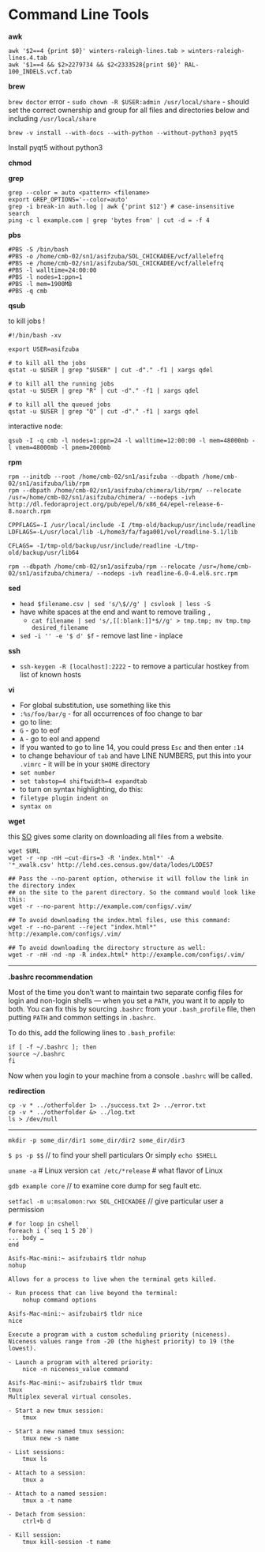 # Command Line Tools #

**awk**

```
awk '$2==4 {print $0}' winters-raleigh-lines.tab > winters-raleigh-lines.4.tab  
awk '$1==4 && $2>2279734 && $2<2333528{print $0}' RAL-100_INDELS.vcf.tab
```

**brew**

`brew doctor` error - `sudo chown -R $USER:admin /usr/local/share` - should set the correct ownership and group for all files and directories below and including `/usr/local/share`

`brew -v install --with-docs --with-python --without-python3 pyqt5`

Install pyqt5 without python3

**chmod**  

**grep**  

```
grep --color = auto <pattern> <filename>
export GREP_OPTIONS='--color=auto'
grep -i break-in auth.log | awk {'print $12'} # case-insensitive search
ping -c l example.com | grep 'bytes from' | cut -d = -f 4
```

**pbs**
```
#PBS -S /bin/bash 
#PBS -o /home/cmb-02/sn1/asifzuba/SOL_CHICKADEE/vcf/allelefrq  
#PBS -e /home/cmb-02/sn1/asifzuba/SOL_CHICKADEE/vcf/allelefrq 
#PBS -l walltime=24:00:00 
#PBS -l nodes=1:ppn=1 
#PBS -l mem=1900MB 
#PBS -q cmb
```

**qsub**

to kill jobs !

```
#!/bin/bash -xv 

export USER=asifzuba 

# to kill all the jobs 
qstat -u $USER | grep "$USER" | cut -d"." -f1 | xargs qdel 

# to kill all the running jobs 
qstat -u $USER | grep "R" | cut -d"." -f1 | xargs qdel 

# to kill all the queued jobs 
qstat -u $USER | grep "Q" | cut -d"." -f1 | xargs qdel 
```

interactive node:

`qsub -I -q cmb -l nodes=1:ppn=24 -l walltime=12:00:00 -l mem=48000mb -l vmem=48000mb -l pmem=2000mb`

**rpm**

```
rpm --initdb --root /home/cmb-02/sn1/asifzuba --dbpath /home/cmb-02/sn1/asifzuba/lib/rpm 
rpm --dbpath /home/cmb-02/sn1/asifzuba/chimera/lib/rpm/ --relocate /usr=/home/cmb-02/sn1/asifzuba/chimera/ --nodeps -ivh http://dl.fedoraproject.org/pub/epel/6/x86_64/epel-release-6-8.noarch.rpm  
  
CPPFLAGS=-I /usr/local/include -I /tmp-old/backup/usr/include/readline 
LDFLAGS=-L/usr/local/lib -L/home3/fa/faga001/vol/readline-5.1/lib 
  
CFLAGS= -I/tmp-old/backup/usr/include/readline -L/tmp-old/backup/usr/lib64 
  
rpm --dbpath /home/cmb-02/sn1/asifzuba/rpm --relocate /usr=/home/cmb-02/sn1/asifzuba/chimera/ --nodeps -ivh readline-6.0-4.el6.src.rpm
```

**sed**
* `head $filename.csv | sed 's/\$//g' | csvlook | less -S` 
* have white spaces at the end and want to remove trailing `,` 
  * `cat filename | sed 's/,[[:blank:]]*$//g' > tmp.tmp; mv tmp.tmp desired_filename`
* `sed -i '' -e '$ d' $f`  - remove last line - inplace

**ssh**

* `ssh-keygen -R [localhost]:2222` - to remove a particular hostkey from list of known hosts 

**vi**
* For global substitution, use something like this   
 * `:%s/foo/bar/g`  - for all occurrences of foo change to bar 
* go to line: 
 * `G` - go to eof 
 * `A` - go to eol and append 
* If you wanted to go to line 14, you could press `Esc` and then enter `:14` 
* to change behaviour of `tab` and have LINE NUMBERS, put this into your `.vimrc` - it will be in your `$HOME` directory 
 * `set number` 
 * `set tabstop=4 shiftwidth=4 expandtab` 
* to turn on syntax highlighting, do this: 
 * `filetype plugin indent on` 
 * `syntax on`

**wget**

this [SO](http://stackoverflow.com/questions/273743/using-wget-to-recursively-fetch-a-directory-with-arbitrary-files-in-it) gives some clarity on downloading all files from a website.

```
wget $URL
wget -r -np -nH –cut-dirs=3 -R 'index.html*' -A '*_xwalk.csv' http://lehd.ces.census.gov/data/lodes/LODES7

## Pass the --no-parent option, otherwise it will follow the link in the directory index 
## on the site to the parent directory. So the command would look like this:
wget -r --no-parent http://example.com/configs/.vim/

## To avoid downloading the index.html files, use this command:
wget -r --no-parent --reject "index.html*" http://example.com/configs/.vim/

## To avoid downloading the directory structure as well:
wget -r -nH -nd -np -R index.html* http://example.com/configs/.vim/
```

---
**.bashrc recommendation**

Most of the time you don’t want to maintain two separate config files for login and non-login shells — when you set a `PATH`, you want it to apply to both. You can fix this by sourcing `.bashrc` from your `.bash_profile` file, then putting `PATH` and common settings in `.bashrc`. 
 
To do this, add the following lines to `.bash_profile`: 
``` 
if [ -f ~/.bashrc ]; then  
source ~/.bashrc  
fi
```

Now when you login to your machine from a console `.bashrc` will be called.

**redirection**

```
cp -v * ../otherfolder 1> ../success.txt 2> ../error.txt
cp -v * ../otherfolder &> ../log.txt
ls > /dev/null
```
---

`mkdir -p some_dir/dir1 some_dir/dir2 some_dir/dir3`

`$ ps -p $$` // to find your shell particulars 
Or simply `echo $SHELL` 

`uname -a` # Linux version 
`cat /etc/*release` # what flavor of Linux

`gdb example core` // to examine core dump for seg fault etc.  

`setfacl -m u:msalomon:rwx SOL_CHICKADEE` // give particular user a permission

```
# for loop in cshell 
foreach i (`seq 1 5 20`) 
... body … 
end
```


```
Asifs-Mac-mini:~ asifzubair$ tldr nohup
nohup

Allows for a process to live when the terminal gets killed.

- Run process that can live beyond the terminal:
    nohup command options

Asifs-Mac-mini:~ asifzubair$ tldr nice
nice

Execute a program with a custom scheduling priority (niceness).
Niceness values range from -20 (the highest priority) to 19 (the lowest).

- Launch a program with altered priority:
    nice -n niceness_value command

Asifs-Mac-mini:~ asifzubair$ tldr tmux
tmux
Multiplex several virtual consoles.

- Start a new tmux session:
    tmux

- Start a new named tmux session:
    tmux new -s name

- List sessions:
    tmux ls

- Attach to a session:
    tmux a

- Attach to a named session:
    tmux a -t name

- Detach from session:
    ctrl+b d

- Kill session:
    tmux kill-session -t name
```

